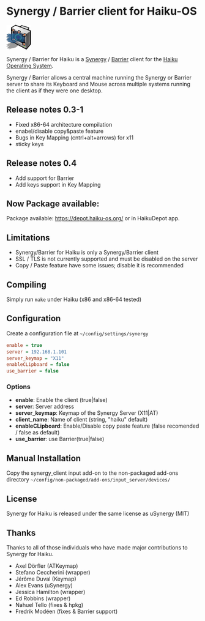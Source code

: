 # Synergy / Barrier client for Haiku-OS

![Synergy for Haiku](SynergyHaiku.png "Synergy for Haiku")

Synergy / Barrier for Haiku is a [Synergy](http://symless.com) / [Barrier](https://github.com/debauchee/barrier) client for the [Haiku Operating System](http://haiku-os.org).

Synergy / Barrier allows a central machine running the Synergy or Barrier server to share its Keyboard and Mouse across multiple systems running the client as if they were one desktop.

## Release notes 0.3-1
  - Fixed x86-64 architecture compilation
  - enabel/disable copy&paste feature
  - Bugs in Key Mapping (cntrl+alt+arrows) for x11
  - sticky keys

## Release notes 0.4
  - Add support for Barrier
  - Add keys support in Key Mapping 

## Now Package available:
Package available: https://depot.haiku-os.org/ or in HaikuDepot app.

## Limitations
  - Synergy/Barrier for Haiku is only a Synergy/Barrier client
  - SSL / TLS is not currently supported and must be disabled on the server
  - Copy / Paste feature have some issues; disable it is recommended

## Compiling
Simply run ```make``` under Haiku (x86 and x86-64 tested)

## Configuration
  Create a configuration file at ```~/config/settings/synergy```

  ```ini
  enable = true
  server = 192.168.1.101
  server_keymap = "X11"
  enableCLipboard = false
  use_barrier = false
  ```
### Options
  * **enable**: Enable the client (true|false)
  * **server**: Server address
  * **server_keymap**: Keymap of the Synergy Server (X11|AT)
  * **client_name**: Name of client (string, "haiku" default)
  * **enableCLipboard**: Enable/Disable copy paste feature (false recomended / false as default)
  * **use_barrier**: use Barrier(true|false)

## Manual Installation
Copy the synergy_client input add-on to the non-packaged add-ons directory ```~/config/non-packaged/add-ons/input_server/devices/```

## License
Synergy for Haiku is released under the same license as uSynergy (MIT)

## Thanks
Thanks to all of those individuals who have made major contributions to Synergy for Haiku.

* Axel Dörfler (ATKeymap)
* Stefano Ceccherini (wrapper)
* Jérôme Duval (Keymap)
* Alex Evans (uSynergy)
* Jessica Hamilton (wrapper)
* Ed Robbins (wrapper)
* Nahuel Tello (fixes & hpkg)
* Fredrik Modéen (fixes & Barrier support)


